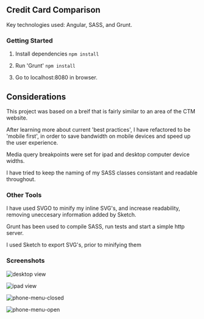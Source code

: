 ## Credit Card Comparison
Key technologies used: Angular, SASS, and Grunt.


### Getting Started

1. Install dependencies
   ```npm install```

2. Run 'Grunt'
 ```npm install```

3. Go to localhost:8080 in browser.


## Considerations

This project was based on a breif that is fairly similar to an area of the CTM website.

After learning more about current 'best practices', I have refactored to be
'mobile first', in order to save bandwidth on mobile devices and speed up the user
experience.

Media query breakpoints were set for ipad and desktop computer device widths.

I have tried to keep the naming of my SASS classes consistant and readable
throughout.


### Other Tools
I have used SVGO to minify my inline SVG's, and increase readability, removing
uneccesary information added by Sketch.

Grunt has been used to compile SASS, run tests and start a simple http server.

I used Sketch to export SVG's, prior to minifying them


### Screenshots

![desktop view](/finished%20screenshots/ctm-desktop.png)

![ipad view](/finished%20screenshots/ctm-ipad.png)

![phone-menu-closed](/finished%20screenshots/ctm-phone-menu-closed.png)

![phone-menu-open](/finished%20screenshots/ctm-phone-menu-open.png)

